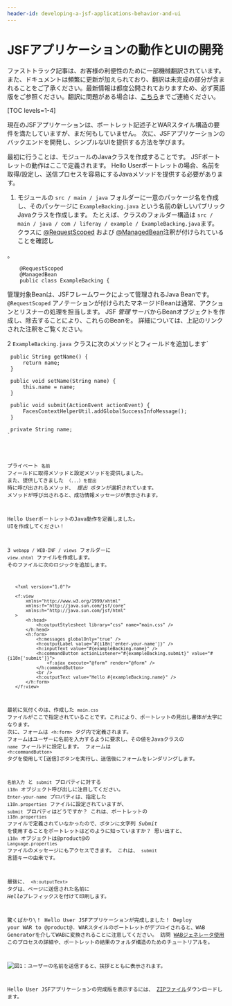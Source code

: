 ```yaml
---
header-id: developing-a-jsf-applications-behavior-and-ui
---
```


# JSFアプリケーションの動作とUIの開発

<p class="alert alert-info"><span class="wysiwyg-color-blue120">ファストトラック記事は、お客様の利便性のために一部機械翻訳されています。また、ドキュメントは頻繁に更新が加えられており、翻訳は未完成の部分が含まれることをご了承ください。最新情報は都度公開されておりますため、必ず英語版をご参照ください。翻訳に問題がある場合は、<a href="mailto:support-content-jp@liferay.com">こちら</a>までご連絡ください。</span></p>

[TOC levels=1-4]

現在のJSFアプリケーションは、ポートレット記述子とWARスタイル構造の要件を満たしていますが、まだ何もしていません。 次に、JSFアプリケーションのバックエンドを開発し、シンプルなUIを提供する方法を学びます。

最初に行うことは、モジュールのJavaクラスを作成することです。 JSFポートレットの動作はここで定義されます。 Hello Userポートレットの場合、名前を取得/設定し、送信プロセスを容易にするJavaメソッドを提供する必要があります。

1.  モジュールの `src / main / java` フォルダーに一意のパッケージ名を作成し、そのパッケージに `ExampleBacking.java` という名前の新しいパブリックJavaクラスを作成します。 たとえば、クラスのフォルダー構造は `src / main / java / com / liferay / example / ExampleBacking.java`ます。 クラスに [@RequestScoped](http://docs.oracle.com/javaee/7/api/javax/faces/bean/RequestScoped.html) および [@ManagedBean](http://docs.oracle.com/javaee/7/api/javax/faces/bean/ManagedBean.html)注釈が付けられていることを確認し

 。</p> 
   
        @RequestScoped
        @ManagedBean
        public class ExampleBacking {
       
   
   管理対象Beanは、JSFフレームワークによって管理されるJava Beanです。 `@RequestScoped` アノテーションが付けられたマネージドBeanは通常、アクションとリスナーの処理を担当します。 JSF *管理* サーバからBeanオブジェクトを作成し、除去することにより、これらのBeanを。 詳細については、上記のリンクされた注釈をご覧ください。</li> 
   
   2  `ExampleBacking.java` クラスに次のメソッドとフィールドを追加します`</p>

<pre><code> public String getName() {
     return name;
 }

 public void setName(String name) {
     this.name = name;
 }

 public void submit(ActionEvent actionEvent) {
     FacesContextHelperUtil.addGlobalSuccessInfoMessage();
 }

 private String name;
`</pre> 
  
  プライベート `名前` フィールドに取得メソッドと設定メソッドを提供しました。 また、提供してきました `（...）を提出` 時に呼び出されるメソッド、 *提出* ボタンが選択されています。 メソッドが呼び出されると、成功情報メッセージが表示されます。
  
  Hello UserポートレットのJava動作を定義しました。 UIを作成してください！</li> 
  
  3  `webapp / WEB-INF / views` フォルダーに `view.xhtml` ファイルを作成します。 そのファイルに次のロジックを追加します。
  
       <?xml version="1.0"?>
      
       <f:view
           xmlns="http://www.w3.org/1999/xhtml"
           xmlns:f="http://java.sun.com/jsf/core"
           xmlns:h="http://java.sun.com/jsf/html"
       >
           <h:head>
               <h:outputStylesheet library="css" name="main.css" />
           </h:head>
           <h:form>
               <h:messages globalOnly="true" />
               <h:outputLabel value="#{i18n['enter-your-name']}" />
               <h:inputText value="#{exampleBacking.name}" />
               <h:commandButton actionListener="#{exampleBacking.submit}" value="#{i18n['submit']}">
                   <f:ajax execute="@form" render="@form" />
               </h:commandButton>
               <br />
               <h:outputText value="Hello #{exampleBacking.name}" />
           </h:form>
       </f:view>
      
  
  最初に気付くのは、作成した `main.css` ファイルがここで指定されていることです。これにより、ポートレットの見出し書体が太字になります。 次に、フォームは `<h:form>` タグ内で定義されます。 フォームはユーザーに名前を入力するように要求し、その値をJavaクラスの `name` フィールドに設定します。 フォームは `<h:commandButton>` タグを使用して[送信]ボタンを実行し、送信後にフォームをレンダリングします。
  
  `名前入力` と `submit` プロパティに対する `i18n` オブジェクト呼び出しに注目してください。 `Enter-your-name` プロパティは、指定した `i18n.properties` ファイルに設定されていますが、 `submit` プロパティはどうですか？ これは、ポートレットの `i18n.properties` ファイルで定義されていなかったので、ボタンに文字列 *Submit* を使用することをポートレットはどのように知っていますか？ 思い出すと、 `i18n` オブジェクトは@product@の `Language.properties` ファイルのメッセージにもアクセスできます。 これは、 `submit` 言語キーの由来です。
  
  最後に、 `<h:outputText>` タグは、ページに送信された名前に *Hello*プレフィックスを付けて印刷します。</ol> 

驚くばかり\！ Hello User JSFアプリケーションが完成しました！ Deploy your WAR to @product@. WARスタイルのポートレットがデプロイされると、WAB Generatorを介してWABに変換されることに注意してください。 訪問 [WABジェネレータ使用](/docs/7-1/tutorials/-/knowledge_base/t/using-the-wab-generator) このプロセスの詳細や、ポートレットの結果のフォルダ構造のためのチュートリアルを。

![図1：ユーザーの名前を送信すると、挨拶とともに表示されます。](../../../../images/hello-user-jsf-portlet.png)

Hello User JSFアプリケーションの完成版を表示するには、 [ZIPファイル](https://portal.liferay.dev/documents/113763090/114000653/hello-user-jsf-portlet.zip)ダウンロードします。
